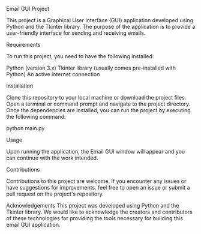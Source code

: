 Email GUI Project

This project is a Graphical User Interface (GUI) application developed using Python and the Tkinter library. The purpose of the application is to provide a user-friendly interface for sending and receiving emails.


Requirements

To run this project, you need to have the following installed:

Python (version 3.x)
Tkinter library (usually comes pre-installed with Python)
An active internet connection

Installation

Clone this repository to your local machine or download the project files.
Open a terminal or command prompt and navigate to the project directory.
Once the dependencies are installed, you can run the project by executing the following command:

python main.py

Usage

Upon running the application, the Email GUI window will appear and you can continue with the work intended.

Contributions

Contributions to this project are welcome. If you encounter any issues or have suggestions for improvements, feel free to open an issue or submit a pull request on the project's repository.

Acknowledgements
This project was developed using Python and the Tkinter library. We would like to acknowledge the creators and contributors of these technologies for providing the tools necessary for building this email GUI application.
